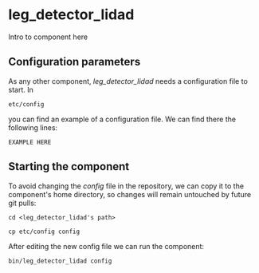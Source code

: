 # leg_detector_lidad
Intro to component here


## Configuration parameters
As any other component, *leg_detector_lidad* needs a configuration file to start. In
```
etc/config
```
you can find an example of a configuration file. We can find there the following lines:
```
EXAMPLE HERE
```

## Starting the component
To avoid changing the *config* file in the repository, we can copy it to the component's home directory, so changes will remain untouched by future git pulls:

```
cd <leg_detector_lidad's path> 
```
```
cp etc/config config
```

After editing the new config file we can run the component:

```
bin/leg_detector_lidad config
```
